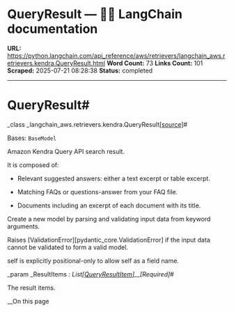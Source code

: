 # QueryResult — 🦜🔗 LangChain  documentation

**URL:** https://python.langchain.com/api_reference/aws/retrievers/langchain_aws.retrievers.kendra.QueryResult.html
**Word Count:** 73
**Links Count:** 101
**Scraped:** 2025-07-21 08:28:38
**Status:** completed

---

# QueryResult\#

_class _langchain\_aws.retrievers.kendra.QueryResult[\[source\]](https://python.langchain.com/api_reference/_modules/langchain_aws/retrievers/kendra.html#QueryResult)\#     

Bases: `BaseModel`

Amazon Kendra Query API search result.

It is composed of:     

  * Relevant suggested answers: either a text excerpt or table excerpt.

  * Matching FAQs or questions-answer from your FAQ file.

  * Documents including an excerpt of each document with its title.

Create a new model by parsing and validating input data from keyword arguments.

Raises \[ValidationError\]\[pydantic\_core.ValidationError\] if the input data cannot be validated to form a valid model.

self is explicitly positional-only to allow self as a field name.

_param _ResultItems _: List\[[QueryResultItem](https://python.langchain.com/api_reference/aws/retrievers/langchain_aws.retrievers.kendra.QueryResultItem.html#langchain_aws.retrievers.kendra.QueryResultItem "langchain_aws.retrievers.kendra.QueryResultItem")\]__\[Required\]_\#     

The result items.

__On this page
